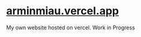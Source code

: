 # [arminmiau.vercel.app](https://arminmiau.vercel.app)

My own website hosted on vercel.
Work in Progress
